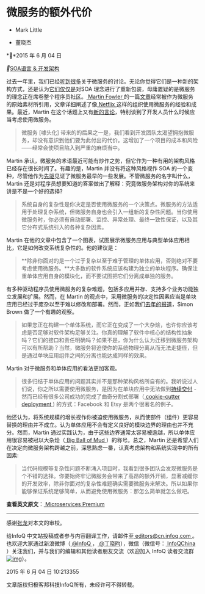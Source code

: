 # 微服务的额外代价



- Mark Little

- 董晓杰



**2015 年 6 月 04 日

**[SOA](https://www.infoq.cn/topic/soa)[语言 & 开发](https://www.infoq.cn/topic/development)[架构](https://www.infoq.cn/topic/architecture)



过去一年里，我们已经[听到很多](http://www.infoq.com/microservices)关于微服务的讨论。无论你觉得它们是一种新的架构方式，还是认为[它们仅仅是](http://www.infoq.com/minibooks/emag-microservices)对SOA 理念进行了重新包装，毋庸置疑的是微服务的理念正在席卷整个程序员社区。[ Martin Fowler ](http://www.infoq.com/news/2014/11/gotober-fowler-microservices)的一篇[文章](http://martinfowler.com/articles/microservices.html)经常被作为微服务的原始素材所引用，文章详细阐述了像[ Netflix ](http://www.infoq.com/interviews/adrian-cockcroft-microservices-devops)这样的组织使用微服务的经验和成果。最近，Martin 在这个话题上又有[新的言论](http://martinfowler.com/articles/microservices.html)，特别谈到了开发人员什么时候应当考虑使用微服务。

> 微服务 [噱头化] 带来的的后果之一是，我们看到开发团队太渴望拥抱微服务，却没有意识到他们要为此付出的代价。这增加了一个项目的成本和风险——经常会使项目陷入到严重的麻烦当中。

Martin 承认，微服务的术语最近可能有炒作之势，但它作为一种有用的架构风格已经存在很长时间了。有趣的是，Martin 并没有将这种风格视作 SOA 的一个变种，尽管他作为[先驱](http://thenewstack.io/dockercon-europe-adrian-cockcroft-on-the-state-of-microservices/)见证了微服务最早的一些发展。不管微服务的名字叫什么， Martin 还是对程序员想要知道的答案做出了解释：究竟微服务架构对你的系统来讲是不是一个好的选择?

> 系统自身的复杂性是你决定是否使用微服务的一个决策点。微服务的方法适用于处理复杂系统，但微服务自身也会引入一组新的复杂性问题。当你使用微服务时，你必须有自动部署、监控、异常处理、最终一致性保证，以及其它分布式系统引入的各种复杂因素。

Martin 在他的文章中包含了一个图表，试图展示微服务应用与典型单体应用相比，它是如何改变系统复杂性的。他的建议是：

> **除非你面对的是一个过于复杂以至于难于管理的单体应用，否则绝对不要考虑使用微服务。**大多数的软件系统应该构建为独立的单块程序。确保注重单体应用自身的模块化，而不要试图把它们分离成单独的服务。

有多种驱动程序员使用微服务的复杂难题，包括多应用并存、支持多个业务功能独立发展和扩展。然而，在 Martin 的观点中，采用微服务的决定性因素应当是单块应用已经过于庞杂以至于难以修改和部署。然而，正如我们[去年的报道](http://www.infoq.com/news/2014/08/microservices_ballmud)，Simon Brown 做了一个有趣的观察。

> 如果您正在构建一个单体系统，而它正在变成了一个大杂烩，也许你应该考虑是否足够对软件架构足够关注。你真的理解了软件中核心的结构性抽象吗？它们的接口和责任明确吗？如果不是，你为什么认为迁移到微服务架构可以有所帮助？当然，微服务将迫使你的系统物理分离从而无法走捷径，但是通过单块应用组件之间的分离也能达成同样的效果。

Martin 对于微服务和单体应用的看法更加客观。

> 很多归结于单体应用的问题其实并不是那种架构风格所自有的。我听说过人们说，你之所以需要使用微服务，是因为在单块应用中无法做到[持续交付](http://martinfowler.com/bliki/ContinuousDelivery.html) - 然而已经有很多公司成功的完成了曲奇分割式部署（[ cookie-cutter deployment ](http://paulhammant.com/2011/11/29/cookie-cutter-scaling/)) 的方式：Facebook 和 Etsy 是两个很著名的例子。

他还认为，将系统规模的增长视作你被迫使用微服务，从而使部件（组件）更容易替换的理由并不成立。认为单体应用不会有定义良好的模块边界的理由也并不充分。然而，Martin 通过实践认为，由于这些边界通常太容易被逾越，所以单体应用很容易被冠以大杂烩（[ Big Ball of Mud ](http://www.laputan.org/mud/)）的称号。总之，Martin 还是希望人们在决定向微服务架构跨越之前，深思熟虑一番，认真考虑架构和系统实现中的所有因素:

> 当代码规模等复杂性问题不断涌入项目时，我看到很多团队会发现微服务是个不错的选择。你要始终牢记微服务会带来了高昂的额外开销，显著减缓你的开发效率，除非你面对的复杂性难题确实需要微服务来解决。所以如果你能够保证系统足够简单，从而避免使用微服务：那怎么简单就怎么做吧。

**查看英文原文**：[ Microservices Premium](http://www.infoq.com/news/2015/05/microservices-premium)

------

感谢[张龙](http://www.infoq.com/cn/author/张龙)对本文的审校。

给InfoQ 中文站投稿或者参与内容翻译工作，请邮件至[ editors@cn.infoq.com ](mailto:editors@cn.infoq.com)。也欢迎大家通过新浪微博（[ @InfoQ ](http://www.weibo.com/infoqchina)，[ @丁晓昀](http://weibo.com/u/1451714913)），微信（微信号：[ InfoQChina ](http://weixin.sogou.com/gzh?openid=oIWsFt0HnZ93MfLi3pW2ggVJFRxY)）关注我们，并与我们的编辑和其他读者朋友交流（欢迎加入 InfoQ 读者交流群[![img](https://static001.infoq.cn/resource/image/06/9f/06e1fec4a87eca3142d54d09844c629f.png)](http://shang.qq.com/wpa/qunwpa?idkey=cc82a73d7522f0090aa3cbb6a8f4bdafa8b82177f481014c976a8740d927997a)）。

2015 年 6 月 04 日 10:213355

文章版权归极客邦科技InfoQ所有，未经许可不得转载。